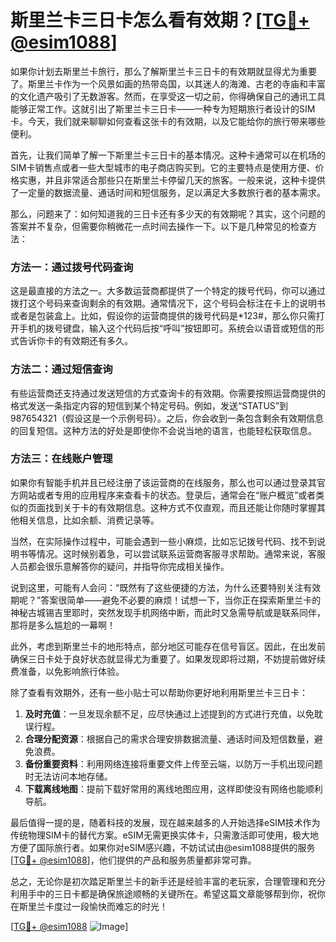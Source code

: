 # 斯里兰卡三日卡怎么看有效期？[[TG💪+ @esim1088](https://t.me/s/esim1088)]

如果你计划去斯里兰卡旅行，那么了解斯里兰卡三日卡的有效期就显得尤为重要了。斯里兰卡作为一个风景如画的热带岛国，以其迷人的海滩、古老的寺庙和丰富的文化遗产吸引了无数游客。然而，在享受这一切之前，你得确保自己的通讯工具能够正常工作。这就引出了斯里兰卡三日卡——一种专为短期旅行者设计的SIM卡。今天，我们就来聊聊如何查看这张卡的有效期，以及它能给你的旅行带来哪些便利。

首先，让我们简单了解一下斯里兰卡三日卡的基本情况。这种卡通常可以在机场的SIM卡销售点或者一些大型城市的电子商店购买到。它的主要特点是使用方便、价格实惠，并且非常适合那些只在斯里兰卡停留几天的旅客。一般来说，这种卡提供了一定量的数据流量、通话时间和短信服务，足以满足大多数旅行者的基本需求。

那么，问题来了：如何知道我的三日卡还有多少天的有效期呢？其实，这个问题的答案并不复杂，但需要你稍微花一点时间去操作一下。以下是几种常见的检查方法：

### 方法一：通过拨号代码查询

这是最直接的方法之一。大多数运营商都提供了一个特定的拨号代码，你可以通过拨打这个号码来查询剩余的有效期。通常情况下，这个号码会标注在卡上的说明书或者是包装盒上。比如，假设你的运营商提供的拨号代码是*123#，那么你只需打开手机的拨号键盘，输入这个代码后按“呼叫”按钮即可。系统会以语音或短信的形式告诉你卡的有效期还有多久。

### 方法二：通过短信查询

有些运营商还支持通过发送短信的方式查询卡的有效期。你需要按照运营商提供的格式发送一条指定内容的短信到某个特定号码。例如，发送“STATUS”到987654321（假设这是一个示例号码）。之后，你会收到一条包含剩余有效期信息的回复短信。这种方法的好处是即使你不会说当地的语言，也能轻松获取信息。

### 方法三：在线账户管理

如果你有智能手机并且已经注册了该运营商的在线服务，那么也可以通过登录其官方网站或者专用的应用程序来查看卡的状态。登录后，通常会在“账户概览”或者类似的页面找到关于卡的有效期信息。这种方式不仅直观，而且还能让你随时掌握其他相关信息，比如余额、消费记录等。

当然，在实际操作过程中，可能会遇到一些小麻烦，比如忘记拨号代码、找不到说明书等情况。这时候别着急，可以尝试联系运营商客服寻求帮助。通常来说，客服人员都会很乐意解答你的疑问，并指导你完成相关操作。

说到这里，可能有人会问：“既然有了这些便捷的方法，为什么还要特别关注有效期呢？”答案很简单——避免不必要的麻烦！试想一下，当你正在探索斯里兰卡的神秘古城锡吉里耶时，突然发现手机网络中断，而此时又急需导航或是联系同伴，那将是多么尴尬的一幕啊！

此外，考虑到斯里兰卡的地形特点，部分地区可能存在信号盲区。因此，在出发前确保三日卡处于良好状态就显得尤为重要了。如果发现即将过期，不妨提前做好续费准备，以免影响旅行体验。

除了查看有效期外，还有一些小贴士可以帮助你更好地利用斯里兰卡三日卡：

1. **及时充值**：一旦发现余额不足，应尽快通过上述提到的方式进行充值，以免耽误行程。
2. **合理分配资源**：根据自己的需求合理安排数据流量、通话时间及短信数量，避免浪费。
3. **备份重要资料**：利用网络连接将重要文件上传至云端，以防万一手机出现问题时无法访问本地存储。
4. **下载离线地图**：提前下载好常用的离线地图应用，这样即使没有网络也能顺利导航。

最后值得一提的是，随着科技的发展，现在越来越多的人开始选择eSIM技术作为传统物理SIM卡的替代方案。eSIM无需更换实体卡，只需激活即可使用，极大地方便了国际旅行者。如果你对eSIM感兴趣，不妨试试由@esim1088提供的服务[[TG💪+ @esim1088](https://t.me/s/esim1088)]，他们提供的产品和服务质量都非常可靠。

总之，无论你是初次踏足斯里兰卡的新手还是经验丰富的老玩家，合理管理和充分利用手中的三日卡都是确保旅途顺畅的关键所在。希望这篇文章能够帮到你，祝你在斯里兰卡度过一段愉快而难忘的时光！

[[TG💪+ @esim1088](https://t.me/s/esim1088) ![Image](https://i.postimg.cc/4NQfJmqS/Snipaste-2025-05-13-00-14-12.png)]